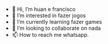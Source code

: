 - 👋 Hi, I’m huan e francisco
- 👀 I’m interested in fazer jogos
- 🌱 I’m currently learning fazer games
- 💞️ I’m looking to collaborate on nada
- 📫 How to reach me whatsapp.

<!---
luckkno1a/luckkno1a is a ✨ special ✨ repository because its `README.md` (this file) appears on your GitHub profile.
You can click the Preview link to take a look at your changes.
--->
